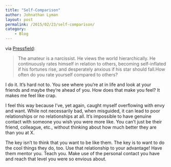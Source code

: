 ```yaml
---
title: "Self-Comparison"
author: Johnathan Lyman
layout: post
permalink: /2015/02/23/self-comparison/
category:
    - Blog
---
```


via [Pressfield](http://www.amazon.com/gp/product/1936891034/ref=as_li_tl?ie=UTF8&camp=1789&creative=390957&creativeASIN=1936891034&linkCode=as2&tag=jlymannet-20&linkId=2347L5IOPW7375IB):

> The amateur is a narcissist. He views the world hierarchically. He continuously rates himself in relation to others, becoming self-inflated if his fortunes rise, and desperately anxious if his star should fall.How often do you rate yourself compared to others?

I do it. It’s hard not to. You see where you’re at in life and look at your friends and maybe they’re ahead of you. How does that make you feel? It makes me feel like crap.&nbsp;

I feel this way because I’ve, yet again, caught myself overflowing with envy and want. While not necessarily bad, when misguided, it can lead to poor relationships or no relationships at all. It’s impossible to have genuine contact with someone you wish you were more like. You can’t just be their friend, colleague, etc., without thinking about how much better they are than you at X.&nbsp;

The key isn’t to think that you want to be like them. The key is to want to do the cool things they do, too. Use that relationship to your advantage! Have them mentor you. Teach you. Make use of the personal contact you have and reach that level you were so envious about.


